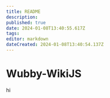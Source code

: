 ```yaml
---
title: README
description: 
published: true
date: 2024-01-08T13:40:55.617Z
tags: 
editor: markdown
dateCreated: 2024-01-08T13:40:54.137Z
---
```


# Wubby-WikiJS
hi
